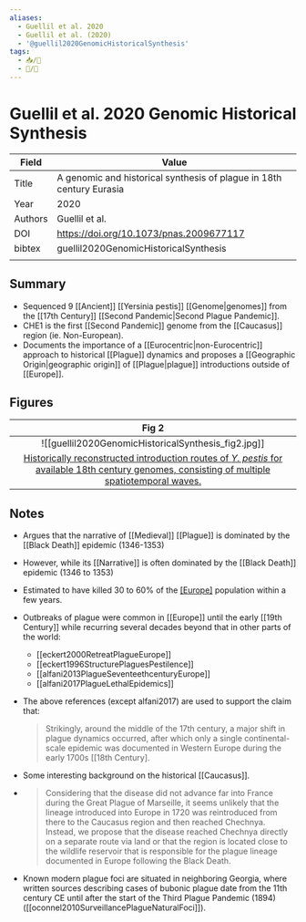 ```yaml
---
aliases:
  - Guellil et al. 2020
  - Guellil et al. (2020)
  - '@guellil2020GenomicHistoricalSynthesis'
tags: 
  - 📥/📰 
  - 📝/🌱 
---
```

# Guellil et al. 2020 Genomic Historical Synthesis

| Field   | Value                                                                               |
| ------- | ----------------------------------------------------------------------------------- |
| Title   | A genomic and historical synthesis of plague in 18th century Eurasia |
| Year    | 2020                                                                              |
| Authors | Guellil et al.                                                                      |
| DOI     | <https://doi.org/10.1073/pnas.2009677117>                                           |
| bibtex  | guellil2020GenomicHistoricalSynthesis                                          |
                                                                                  |

## Summary

- Sequenced 9 [[Ancient]]  [[Yersinia pestis]]  [[Genome|genomes]] from the [[17th Century]] [[Second Pandemic|Second Plague Pandemic]].
- CHE1 is the first [[Second Pandemic]] genome from the [[Caucasus]] region (ie. Non-European).
- Documents the importance of a [[Eurocentric|non-Eurocentric]] approach to historical [[Plague]] dynamics and proposes a [[Geographic Origin|geographic origin]] of [[Plague|plague]] introductions outside of [[Europe]].

## Figures

|                    Fig 2                     |
|:--------------------------------------------:|
| ![[guellil2020GenomicHistoricalSynthesis_fig2.jpg]] |
| [Historically reconstructed introduction routes of _Y. pestis_ for available 18th century genomes, consisting of multiple spatiotemporal waves.](Guellil%20et%20al.%202020%20Genomic%20Historical%20Synthesis.md) |


## Notes

- Argues that the narrative of [[Medieval]] [[Plague]] is dominated by the [[Black Death]] epidemic (1346-1353)
- However, while its [[Narrative]] is often dominated by the [[Black Death]] epidemic (1346 to 1353)
- Estimated to have killed 30 to 60% of the [[Europe]](an) population within a few years.
- Outbreaks of plague were common in [[Europe]] until the early [[19th Century]] while recurring several decades beyond that in other parts of the world:
  - [[eckert2000RetreatPlagueEurope]]
  - [[eckert1996StructurePlaguesPestilence]]
  - [[alfani2013PlagueSeventeethcenturyEurope]]
  - [[alfani2017PlagueLethalEpidemics]]
 - The above references (except alfani2017) are used to support the claim that:
	>Strikingly, around the middle of the 17th century, a major shift in plague dynamics occurred, after which only a single continental-scale epidemic was documented in Western Europe during the early 1700s [[18th Century].

- Some interesting background on the historical [[Caucasus]].
- >Considering that the disease did not advance far into France during the Great Plague of Marseille, it seems unlikely that the lineage introduced into Europe in 1720 was reintroduced from there to the Caucasus region and then reached Chechnya. Instead, we propose that the disease reached Chechnya directly on a separate route via land or that the region is located close to the wildlife reservoir that is responsible for the plague lineage documented in Europe following the Black Death.
 
- Known modern plague foci are situated in neighboring Georgia, where written sources describing cases of bubonic plague date from the 11th century CE until after the start of the Third Plague Pandemic (1894) ([[oconnel2010SurveillancePlagueNaturalFoci]]).
